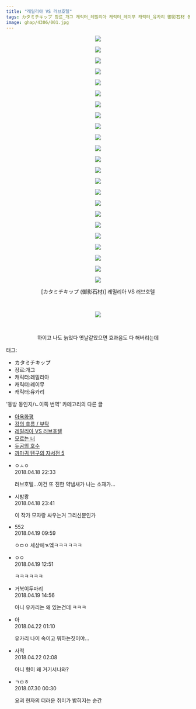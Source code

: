 ```yaml
---
title: "레밀리아 VS 러브호텔"
tags: カタミチキップ 장르_개그 캐릭터_레밀리아 캐릭터_레이무 캐릭터_유카리 御影石材 동방_동인지／ㄴ이쪽_번역
image: ghap/4306/001.jpg
---
```

<div class="article">
<p style="text-align: center; clear: none; float: none;"><img src="{{ site.nasurl }}/ghap/4306/001.jpg"/></p>
<p style="text-align: center; clear: none; float: none;"><img src="{{ site.nasurl }}/ghap/4306/002.jpg"/></p>
<p style="text-align: center; clear: none; float: none;"><img src="{{ site.nasurl }}/ghap/4306/003.jpg"/></p>
<p style="text-align: center; clear: none; float: none;"><img src="{{ site.nasurl }}/ghap/4306/004.jpg"/></p>
<p style="text-align: center; clear: none; float: none;"><img src="{{ site.nasurl }}/ghap/4306/005.jpg"/></p>
<p style="text-align: center; clear: none; float: none;"><img src="{{ site.nasurl }}/ghap/4306/006.jpg"/></p>
<p style="text-align: center; clear: none; float: none;"><img src="{{ site.nasurl }}/ghap/4306/007.jpg"/></p>
<p style="text-align: center; clear: none; float: none;"><img src="{{ site.nasurl }}/ghap/4306/008.jpg"/></p>
<p style="text-align: center; clear: none; float: none;"><img src="{{ site.nasurl }}/ghap/4306/009.jpg"/></p>
<p style="text-align: center; clear: none; float: none;"><img src="{{ site.nasurl }}/ghap/4306/010.jpg"/></p>
<p style="text-align: center; clear: none; float: none;"><img src="{{ site.nasurl }}/ghap/4306/011.jpg"/></p>
<p style="text-align: center; clear: none; float: none;"><img src="{{ site.nasurl }}/ghap/4306/012.jpg"/></p>
<p style="text-align: center; clear: none; float: none;"><img src="{{ site.nasurl }}/ghap/4306/013.jpg"/></p>
<p style="text-align: center; clear: none; float: none;"><img src="{{ site.nasurl }}/ghap/4306/014.jpg"/></p>
<p style="text-align: center; clear: none; float: none;"><img src="{{ site.nasurl }}/ghap/4306/015.jpg"/></p>
<p style="text-align: center; clear: none; float: none;"><img src="{{ site.nasurl }}/ghap/4306/016.jpg"/></p>
<p style="text-align: center; clear: none; float: none;"><img src="{{ site.nasurl }}/ghap/4306/017.jpg"/></p>
<p style="text-align: center; clear: none; float: none;"><img src="{{ site.nasurl }}/ghap/4306/018.jpg"/></p>
<p style="text-align: center; clear: none; float: none;"><img src="{{ site.nasurl }}/ghap/4306/019.jpg"/></p>
<p style="text-align: center; clear: none; float: none;"><img src="{{ site.nasurl }}/ghap/4306/020.jpg"/></p>
<p style="text-align: center; clear: none; float: none;"><img src="{{ site.nasurl }}/ghap/4306/021.jpg"/></p>
<p style="text-align: center; clear: none; float: none;"><img src="{{ site.nasurl }}/ghap/4306/022.jpg"/></p>
<p style="text-align: center; clear: none; float: none;"><img src="{{ site.nasurl }}/ghap/4306/023.jpg"/></p>
<p style="text-align: center; clear: none; float: none;">[カタミチキップ (御影石材)] 레밀리아 VS 러브호텔</p>
<p style="text-align: center; clear: none; float: none;"><br/></p>
<p style="text-align: center; clear: none; float: none;"><img src="{{ site.nasurl }}/ghap/4306/024.gif"/></p>
<p style="text-align: center; clear: none; float: none;"><br/></p>
<p style="text-align: center; clear: none; float: none;">하이고 나도 늙었다 옛날같았으면 효과음도 다 해버리는데</p>
</div><div class="tagTrail">
<p>태그: </p>
<ul>
<li>カタミチキップ</li>
<li>장르:개그</li>
<li>캐릭터:레밀리아</li>
<li>캐릭터:레이무</li>
<li>캐릭터:유카리</li>
</ul>
</div><div class="another">
<p>'동방 동인지/ㄴ이쪽 번역' 카테고리의 다른 글</p>
<ul>
<li><a href="/2018-04-21-ghap_4319">아욕화평</a></li>
<li><a href="/2018-04-20-ghap_4307">강의 흐름 / 부탁</a></li>
<li><a href="/2018-04-18-ghap_4306">레밀리아 VS 러브호텔</a></li>
<li><a href="/2018-04-17-ghap_4293">모르는 너</a></li>
<li><a href="/2018-04-16-ghap_4290">듀공의 호수</a></li>
<li><a href="/2018-04-15-ghap_4279">까마귀 텐구의 자서전 5</a></li>
</ul>
</div><div class="cb_module cb_fluid">
<div class="cb_wrt cb_profile">
<div class="comment">
<ul>
<li class="cb_thumb_off" id="comment15241004">
<div class="cb_comment_area">
<div class="cb_info_area">
<div class="cb_section">
<span class="cb_nick_name">ㅇㅅㅇ</span>
</div>
<div class="cb_section">
<span class="cb_date">2018.04.18 22:33 </span>
</div>
</div>
<div class="cb_dsc_comment">
<p class="cb_dsc">
											러브호텔...이건 또 진한 약냄새가 나는 소재가...
										</p>
</div>
</div></li>
<li class="cb_thumb_off" id="comment15241039">
<div class="cb_comment_area">
<div class="cb_info_area">
<div class="cb_section">
<span class="cb_nick_name">시밤쾅</span>
</div>
<div class="cb_section">
<span class="cb_date">2018.04.18 23:41 </span>
</div>
</div>
<div class="cb_dsc_comment">
<p class="cb_dsc">
											이 작가 모자랑 싸우는거 그리신분인가
										</p>
</div>
</div></li>
<li class="cb_thumb_off" id="comment15241239">
<div class="cb_comment_area">
<div class="cb_info_area">
<div class="cb_section">
<span class="cb_nick_name">552</span>
</div>
<div class="cb_section">
<span class="cb_date">2018.04.19 09:59 </span>
</div>
</div>
<div class="cb_dsc_comment">
<p class="cb_dsc">
											ㅇㅁㅇ 세상에ㄳ엨ㅋㅋㅋㅋㅋㅋ
										</p>
</div>
</div></li>
<li class="cb_thumb_off" id="comment15241309">
<div class="cb_comment_area">
<div class="cb_info_area">
<div class="cb_section">
<span class="cb_nick_name">ㅇㅇ</span>
</div>
<div class="cb_section">
<span class="cb_date">2018.04.19 12:51 </span>
</div>
</div>
<div class="cb_dsc_comment">
<p class="cb_dsc">
											ㅋㅋㅋㅋㅋㅋ
										</p>
</div>
</div></li>
<li class="cb_thumb_off" id="comment15241376">
<div class="cb_comment_area">
<div class="cb_info_area">
<div class="cb_section">
<span class="cb_nick_name">거북이두마리</span>
</div>
<div class="cb_section">
<span class="cb_date">2018.04.19 14:56 </span>
</div>
</div>
<div class="cb_dsc_comment">
<p class="cb_dsc">
											아니 유카리는 왜 있는건데 ㅋㅋㅋ
										</p>
</div>
</div></li>
<li class="cb_thumb_off" id="comment15242841">
<div class="cb_comment_area">
<div class="cb_info_area">
<div class="cb_section">
<span class="cb_nick_name">아</span>
</div>
<div class="cb_section">
<span class="cb_date">2018.04.22 01:10 </span>
</div>
</div>
<div class="cb_dsc_comment">
<p class="cb_dsc">
											유카리 나이 속이고 뭐하는짓이야...
										</p>
</div>
</div></li>
<li class="cb_thumb_off" id="comment15242873">
<div class="cb_comment_area">
<div class="cb_info_area">
<div class="cb_section">
<span class="cb_nick_name">사적</span>
</div>
<div class="cb_section">
<span class="cb_date">2018.04.22 02:08 </span>
</div>
</div>
<div class="cb_dsc_comment">
<p class="cb_dsc">
											아니 형이 왜 거기서나와?
										</p>
</div>
</div></li>
<li class="cb_thumb_off" id="comment15296581">
<div class="cb_comment_area">
<div class="cb_info_area">
<div class="cb_section">
<span class="cb_nick_name">ㄱㅁㅎ</span>
</div>
<div class="cb_section">
<span class="cb_date">2018.07.30 00:30 </span>
</div>
</div>
<div class="cb_dsc_comment">
<p class="cb_dsc">
											요괴 현자의 더러운 취미가 밝혀지는 순간
										</p>
</div>
</div></li>
</ul>
</div>
</div><!-- commentList close -->
</div>